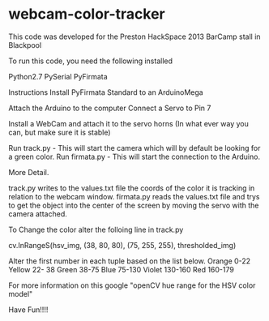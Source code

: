 webcam-color-tracker
====================

This code was developed for the Preston HackSpace 2013 BarCamp stall in Blackpool

To run this code, you need the following installed

Python2.7
PySerial
PyFirmata

Instructions
Install PyFirmata Standard to an ArduinoMega

Attach the Arduino to the computer
Connect a Servo to Pin 7

Install a WebCam and attach it to the servo horns (In what ever way you can, but make sure it is stable)

Run track.py - This will start the camera which will by default be looking for a green color.
Run firmata.py - This will start the connection to the Arduino.


More Detail.

track.py writes to the values.txt file the coords of the color it is tracking in relation to the webcam window.
firmata.py reads the values.txt file and trys to get the object into the center of the screen by moving the servo with the camera attached.


To Change the color alter the folloing line in track.py

cv.InRangeS(hsv_img, (38, 80, 80), (75, 255, 255), thresholded_img)

Alter the first number in each tuple based on the list below.
 	    Orange  0-22
            Yellow 22- 38
            Green 38-75
            Blue 75-130
            Violet 130-160
            Red 160-179

For more information on this google "openCV hue range for the HSV color model"

Have Fun!!!!
